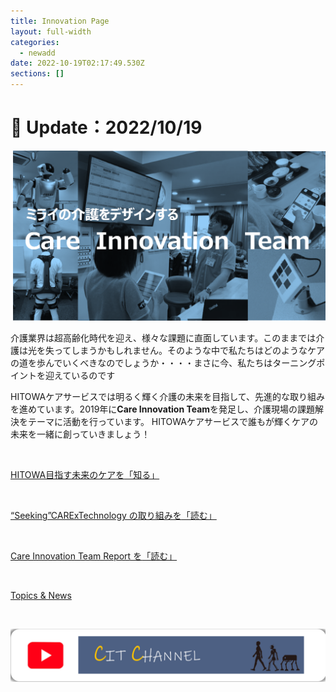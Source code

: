 ```yaml
---
title: Innovation Page
layout: full-width
categories:
  - newadd
date: 2022-10-19T02:17:49.530Z
sections: []
---
```

<h1 class="black-600 text-right text-xs"> 🔄 Update：2022/10/19</h1>

![](/images/hi1.png)

介護業界は超高齢化時代を迎え、様々な課題に直面しています。このままでは介護は光を失ってしまうかもしれません。そのような中で私たちはどのようなケアの道を歩んでいくべきなのでしょうか・・・・まさに今、私たちはターニングポイントを迎えているのです

HITOWAケアサービスでは明るく輝く介護の未来を目指して、先進的な取り組みを進めています。2019年に**Care Innovation Team**を発足し、介護現場の課題解決をテーマに活動を行っています。 HITOWAケアサービスで誰もが輝くケアの未来を一緒に創っていきましょう！

<br>

<div class=" bg-blue-800 text-center bg-opacity-100 p-2 w-full h-full">

<span class="text-xs text-center text-white font-bold"><a href="https://www.google.com">HITOWA目指す未来のケアを</span><a href="https://www.google.com"><span class="text-yellow-300 font-bold">「知る」</span></div><br>



<div class="bg-blue-800 text-center bg-opacity-100 p-2 w-full h-full">

<span class="text-xs text-center text-white font-bold"><a href="https://www.google.com">“Seeking”CARExTechnology の取り組みを</span><a href="https://www.google.com"><span class="text-yellow-300 font-bold">「読む」</span></div><br>



<div class="bg-blue-800 text-center bg-opacity-100 p-2 w-full h-full">

<span class="text-xs text-center text-white font-bold"><a href="https://www.google.com">Care Innovation Team Report を</span><a href="https://www.google.com"><span class="text-yellow-300 font-bold">「読む」</span></div><br>

<div class="bg-blue-400 text-center bg-opacity-100 p-2 w-full h-full">

<span class="text-xs  text-center text-white  text-base font-bold"><a href="https://www.google.com">Topics & News</a></span></div><br>

<img src="/images/1589353709.png"></img>